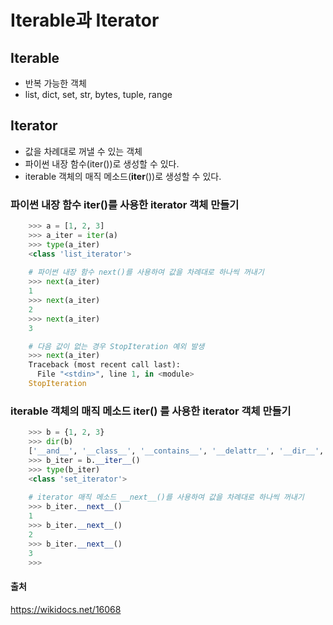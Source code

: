 # Iterable과 Iterator

## Iterable
- 반복 가능한 객체
- list, dict, set, str, bytes, tuple, range

## Iterator
- 값을 차례대로 꺼낼 수 있는 객체
- 파이썬 내장 함수(iter())로 생성할 수 있다.
- iterable 객체의 매직 메소드(__iter__())로 생성할 수 있다.

### 파이썬 내장 함수 iter()를 사용한 iterator 객체 만들기
```python
    >>> a = [1, 2, 3]
    >>> a_iter = iter(a)
    >>> type(a_iter)
    <class 'list_iterator'>
    
    # 파이썬 내장 함수 next()를 사용하여 값을 차례대로 하나씩 꺼내기
    >>> next(a_iter)
    1
    >>> next(a_iter)
    2
    >>> next(a_iter)
    3

    # 다음 값이 없는 경우 StopIteration 예외 발생
    >>> next(a_iter)
    Traceback (most recent call last):
      File "<stdin>", line 1, in <module>
    StopIteration
```

### iterable 객체의 매직 메소드 __iter__() 를 사용한 iterator 객체 만들기
```python 
    >>> b = {1, 2, 3}
    >>> dir(b)
    ['__and__', '__class__', '__contains__', '__delattr__', '__dir__', '__doc__', '__eq__', '__format__', '__ge__', '__getattribute__', '__gt__', '__hash__', '__iand__', '__init__', '__init_subclass__', '__ior__', '__isub__', '__iter__', '__ixor__', '__le__', '__len__', '__lt__', '__ne__', '__new__', '__or__', '__rand__', '__reduce__', '__reduce_ex__', '__repr__', '__ror__', '__rsub__', '__rxor__', '__setattr__', '__sizeof__', '__str__', '__sub__', '__subclasshook__', '__xor__', 'add', 'clear', 'copy', 'difference', 'difference_update', 'discard', 'intersection', 'intersection_update', 'isdisjoint', 'issubset', 'issuperset', 'pop', 'remove', 'symmetric_difference', 'symmetric_difference_update', 'union', 'update']
    >>> b_iter = b.__iter__()
    >>> type(b_iter)
    <class 'set_iterator'>
    
    # iterator 매직 메소드 __next__()를 사용하여 값을 차례대로 하나씩 꺼내기
    >>> b_iter.__next__()
    1
    >>> b_iter.__next__()
    2
    >>> b_iter.__next__()
    3
    >>>
```
    

#### 출처
https://wikidocs.net/16068